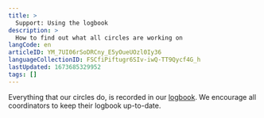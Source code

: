 ```yaml
---
title: >
  Support: Using the logbook
description: >
  How to find out what all circles are working on 
langCode: en
articleID: YM_7UI06rSoDRCny_E5yOueUOzl0Iy36
languageCollectionID: FSCfiPiftugr6SIv-iwQ-TT9Qycf4G_h
lastUpdated: 1673685329952
tags: []
---
```


Everything that our circles do, is recorded in our [logbook](/about/logbook). We encourage all coordinators to keep their logbook up-to-date.
